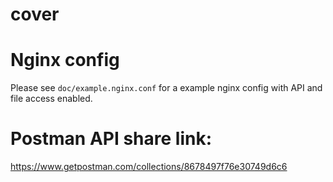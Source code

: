 # cover 

# Nginx config

Please see `doc/example.nginx.conf` for a example nginx config with API and
file access enabled.

# Postman API share link:
https://www.getpostman.com/collections/8678497f76e30749d6c6

